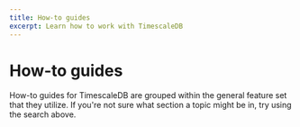 ```yaml
---
title: How-to guides
excerpt: Learn how to work with TimescaleDB
---
```


# How-to guides

How-to guides for TimescaleDB are grouped within the general feature set
that they utilize. If you're not sure what section a topic might be in, try using
the search above.
